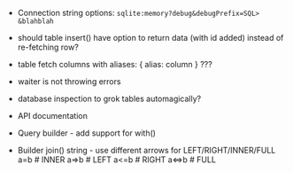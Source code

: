 * Connection string options: `sqlite:memory?debug&debugPrefix=SQL> &blahblah`

* should table insert() have option to return data (with id added) instead of
  re-fetching row?

* table fetch columns with aliases: { alias: column } ???

* waiter is not throwing errors

* database inspection to grok tables automagically?

* API documentation

* Query builder - add support for with()

* Builder join() string - use different arrows for LEFT/RIGHT/INNER/FULL
  a=b    # INNER
  a=>b   # LEFT
  a<=b   # RIGHT
  a<=>b  # FULL

